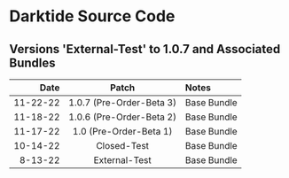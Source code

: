 # Darktide Source Code

Versions 'External-Test' to 1.0.7 and Associated Bundles
-------------------------------------------------------------

Date      |  Patch  | Notes
--------: | :-----: | :--------------
11-22-22   |  1.0.7 (Pre-Order-Beta 3)  | Base Bundle
11-18-22   |  1.0.6 (Pre-Order-Beta 2)  | Base Bundle
11-17-22   |  1.0 (Pre-Order-Beta 1)  | Base Bundle
10-14-22   |  Closed-Test  | Base Bundle
8-13-22   |  External-Test  | Base Bundle